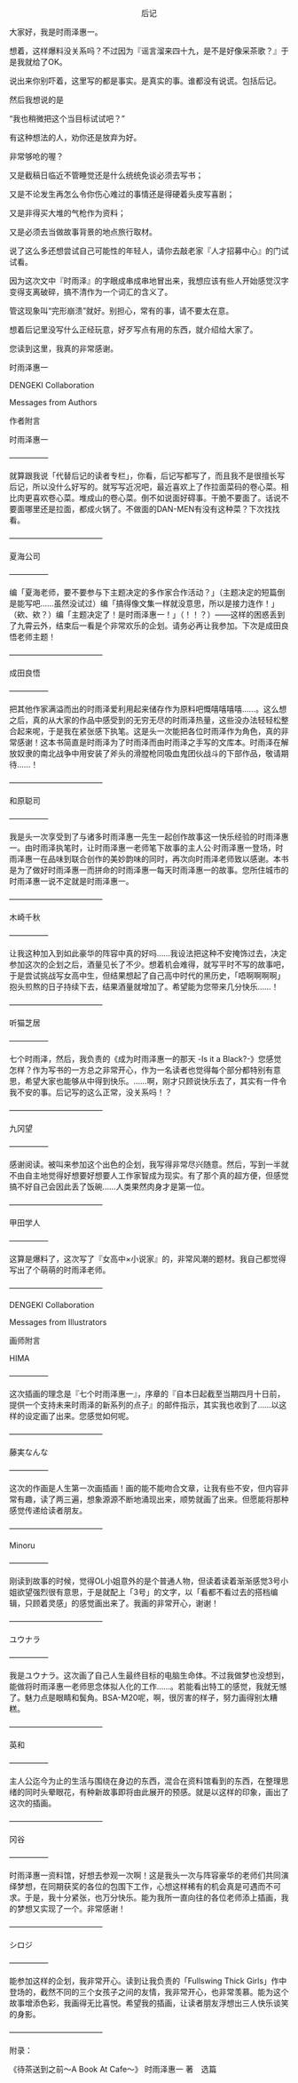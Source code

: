 <p align="center">后记</p>

大家好，我是时雨泽惠一。

想着，这样爆料没关系吗？不过因为『谣言溜来四十九，是不是好像采茶歌？』于是我就给了OK。

说出来你别吓着，这里写的都是事实。是真实的事。谁都没有说谎。包括后记。

然后我想说的是

“我也稍微把这个当目标试试吧？”

有这种想法的人，劝你还是放弃为好。

非常够呛的喔？

又是截稿日临近不管睡觉还是什么统统免谈必须去写书；

又是不论发生再怎么令你伤心难过的事情还是得硬着头皮写喜剧；

又是非得买大堆的气枪作为资料；

又是必须去当做故事背景的地点旅行取材。

说了这么多还想尝试自己可能性的年轻人，请你去敲老家『人才招募中心』的门试试看。

因为这次文中『时雨泽』的字眼成串成串地冒出来，我想应该有些人开始感觉汉字变得支离破碎，搞不清作为一个词汇的含义了。

管这现象叫“完形崩溃”就好。别担心，常有的事，请不要太在意。

想着后记里没写什么正经玩意，好歹写点有用的东西，就介绍给大家了。

您读到这里，我真的非常感谢。

时雨泽惠一

DENGEKI Collaboration

Messages from Authors

作者附言

时雨泽惠一

—————

就算跟我说「代替后记的读者专栏」，你看，后记写都写了，而且我不是很擅长写后记，所以没什么好写的。就写写近况吧，最近喜欢上了作拉面菜码的卷心菜。相比肉更喜欢卷心菜。堆成山的卷心菜。倒不如说面好碍事。干脆不要面了。话说不要面哪里还是拉面，都成火锅了。不做面的DAN-MEN有没有这种菜？下次找找看。

————————————

夏海公司

—————

编「夏海老师，要不要参与下主题决定的多作家合作活动？」（主题决定的短篇倒是能写吧……虽然没试过）编「搞得像文集一样就没意思，所以是接力连作！」（欸、欸？）编「主题决定了！是时雨泽惠一！」（！！？）——这样的困惑丢到了九霄云外，结束后一看是个非常欢乐的企划。请务必再让我参加。下次是成田良悟老师主题！

————————————

成田良悟

—————

把其他作家满溢而出的时雨泽爱利用起来储存作为原料吧慨嘻嘻嘻嘻……。这么想之后，真的从大家的作品中感受到的无穷无尽的时雨泽热量，这些没办法轻轻松整合起来呢，于是我在紧张感下执笔。这是头一次能把各位时雨泽作为角色，真的非常感谢！这本书简直是时雨泽为了时雨泽而由时雨泽之手写的文库本。时雨泽在解放奴隶的南北战争中用安装了斧头的滑膛枪同吸血鬼团伙战斗的下部作品，敬请期待……！

————————————

和原聪司

—————

我是头一次享受到了与诸多时雨泽惠一先生一起创作故事这一快乐经验的时雨泽惠一。由时雨泽执笔时，让时雨泽惠一老师笔下故事的主人公·时雨泽惠一登场，时雨泽惠一在品味到联合创作的美妙韵味的同时，再次向时雨泽老师致以感谢。本书是为了做好时雨泽惠一而拼命的时雨泽惠一每天时雨泽惠一的故事。您所住城市的时雨泽惠一说不定就是时雨泽惠一。

————————————

木崎千秋

—————

让我这种加入到如此豪华的阵容中真的好吗……我设法把这种不安掩饰过去，决定参加这次的企划之后，酒量见长了不少。想着机会难得，就写平时不写的故事吧，于是尝试挑战写女高中生，但结果想起了自己高中时代的黑历史，「唔啊啊啊啊」抱头煎熬的日子持续下去，结果酒量就增加了。希望能为您带来几分快乐……！

————————————

听猫芝居

—————

七个时雨泽，然后，我负责的《成为时雨泽惠一的那天 -Is it a Black?-》您感觉怎样？作为写书的一方总之非常开心，作为一名读者也觉得每个部分都特别有意思，希望大家也能够从中得到快乐。……啊，刚才只顾说快乐去了，其实有一件令我不安的事。后记写的这么正常，没关系吗！？

————————————

九冈望

—————

感谢阅读。被叫来参加这个出色的企划，我写得非常尽兴随意。然后，写到一半就不由自主地觉得好想要好想要人工作家智成为现实。有了那个真的超方便，但感觉搞不好自己会因此丢了饭碗……人类果然肉身才是第一位。

————————————

甲田学人

—————

这算是爆料了，这次写了『女高中×小说家』的，非常风潮的题材。我自己都觉得写出了个萌萌的时雨泽老师。

————————————

DENGEKI Collaboration

Messages from Illustrators

画师附言

HIMA

—————

这次插画的理念是『七个时雨泽惠一』，序章的『自本日起截至当期四月十日前，提供一个支持未来时雨泽的新系列的点子』的邮件指示，其实我也收到了……以这样的设定画了出来。您感觉如何呢。

————————————

藤実なんな

—————

这次的作画是人生第一次画插画！画的能不能吻合文章，让我有些不安，但内容非常有趣，读了两三遍，想象源源不断地涌现出来，顺势就画了出来。但愿能将那种感觉传递给读者朋友。

————————————

Minoru

—————

刚读到故事的时候，觉得OL小姐意外的是个普通人物，但读着读着渐渐感觉3号小姐欲望强烈很有意思，于是就配上「3号」的文字，以「看都不看过去的搭档编辑，只顾着灵感」的感觉画出来了。我画的非常开心，谢谢！

————————————

ユウナラ

—————

我是ユウナラ。这次画了自己人生最终目标的电脑生命体。不过我做梦也没想到，能做将时雨泽惠一老师思念体拟人化的工作……。若能看出特工的感觉，我就无憾了。魅力点是眼睛和鬓角。BSA-M20呢，啊，很厉害的样子，努力画得别太糟糕。

————————————

英和

—————

主人公迄今为止的生活与围绕在身边的东西，混合在资料馆看到的东西，在整理思绪的同时头晕眼花，有种新故事即将由此展开的预感。就是以这样的印象，画出了这次的插画。

————————————

冈谷

—————

时雨泽惠一资料馆，好想去参观一次啊！这是我头一次与阵容豪华的老师们共同演绎梦想，在同期获奖的各位的包围下工作，心想这样稀有的机会真是可遇而不可求。于是，我十分紧张，也万分快乐。能为我所一直向往的各位老师添上插画，我的梦想又实现了一个。非常感谢！

————————————

シロジ

—————

能参加这样的企划，我非常开心。读到让我负责的「Fullswing Thick Girls」作中登场的，截然不同的三个女孩子之间的友情，我非常开心，也非常羡慕。能为这个故事增添色彩，我画得无比喜悦。希望我的插画，让读者朋友浮想出三人快乐谈笑的身影。

————————————

附录：

《待茶送到之前～A Book At Cafe～》 时雨泽惠一 著　选篇

